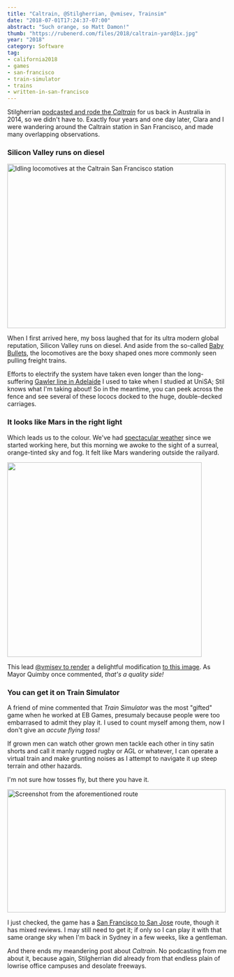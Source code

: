 ```yaml
---
title: "Caltrain, @Stilgherrian, @vmisev, Trainsim"
date: "2018-07-01T17:24:37-07:00"
abstract: "Such orange, so Matt Damon!"
thumb: "https://rubenerd.com/files/2018/caltrain-yard@1x.jpg"
year: "2018"
category: Software
tag:
- california2018
- games
- san-francisco
- train-simulator
- trains
- written-in-san-francisco
---
```

Stilgherrian [podcasted and rode the *Caltrain*] for us back in Australia in 2014, so we didn't have to. Exactly four years and one day later, Clara and I were wandering around the Caltrain station in San Francisco, and made many overlapping observations.

### Silicon Valley runs on diesel

<p><img src="https://rubenerd.com/files/2018/caltrain-yard@1x.jpg" srcset="https://rubenerd.com/files/2018/caltrain-yard@1x.jpg 1x, https://rubenerd.com/files/2018/caltrain-yard@2x.jpg 2x" alt="Idling locomotives at the Caltrain San Francisco station" style="width:500px; height:375px;" /></p>

When I first arrived here, my boss laughed that for its ultra modern global reputation, Silicon Valley runs on diesel. And aside from the so-called [Baby Bullets], the locomotives are the boxy shaped ones more commonly seen pulling freight trains.

Efforts to electrify the system have taken even longer than the long-suffering [Gawler line in Adelaide] I used to take when I studied at UniSA; Stil knows what I'm taking about! So in the meantime, you can peek across the fence and see several of these lococs docked to the huge, double-decked carriages.

### It looks like Mars in the right light

Which leads us to the colour. We've had [spectacular weather] since we started working here, but this morning we awoke to the sight of a surreal, orange-tinted sky and fog. It felt like Mars wandering outside the railyard.

<p><img src="https://rubenerd.com/files/2018/caltrain-martian@1x.jpg" srcset="https://rubenerd.com/files/2018/caltrain-martian@1x.jpg 1x, https://rubenerd.com/files/2018/caltrain-martian@2x.jpg 2x" alt="" style="width:445px; height:444px;" /></p>

This lead [@vmisev to render] a delightful modification [to this image]. As Mayor Quimby once commented, *that's a quality side!*

### You can get it on Train Simulator

A friend of mine commented that *Train Simulator* was the most "gifted" game when he worked at EB Games, presumaly because people were too embarrased to admit they play it. I used to count myself among them, now I don't give an *accute flying toss!* 

If grown men can watch other grown men tackle each other in tiny satin shorts and call it manly rugged rugby or AGL or whatever, I can operate a virtual train and make grunting noises as I attempt to navigate it up steep terrain and other hazards.

I'm not sure how tosses fly, but there you have it.

<p><img src="https://rubenerd.com/files/2018/trainsim-sanfran@1x.jpg" srcset="https://rubenerd.com/files/2018/trainsim-sanfran@1x.jpg 1x, https://rubenerd.com/files/2018/trainsim-sanfran@2x.jpg 2x" alt="Screenshot from the aforementioned route" style="width:500px; height:281px;" /></p>

I just checked, the game has a [San Francisco to San Jose] route, though it has mixed reviews. I may still need to get it; if only so I can play it with that same orange sky when I'm back in Sydney in a few weeks, like a gentleman.

And there ends my meandering post about *Caltrain*. No podcasting from me about it, because again, Stilgherrian did already from that endless plain of lowrise office campuses and desolate freeways.


[podcasted and rode the *Caltrain*]: https://stilgherrian.com/edict/00025/
[Gawler Line in Adelaide]: https://en.wikipedia.org/wiki/Gawler_railway_line#Renewal
[to this image]: https://www.instagram.com/p/BktJ6wmFYqS/?taken-by=rubenschade "Photo taken from the San Francisco station with a Caltrain carriage in the background"
[@vmisev to render]: https://twitter.com/vmisev/status/1013564178735517698
[Baby Bullets]: https://stilgherrian.com/weekly-wrap/206/ "Weekly Wrap 206: Two saints and a Caltrain, with wine" 
[spectacular weather]: https://www.instagram.com/p/BkqnPRBlQvA/?taken-by=rubenschade "Photo of the Financial District on a clear blue day" 
[San Francisco to San Jose]: https://store.steampowered.com/app/448190/Train_Simulator_Peninsula_Corridor_San_Francisco__San_Jose_Route_AddOn/

